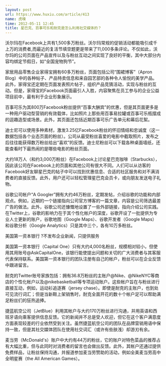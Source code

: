 ```yaml
---
layout: post
url: https://www.huxiu.com/article/413
name: 虎嗅
time: 2012-05-11 12:45
title: 星巴克、百事可乐和耐克是怎么利用社交媒体的？
---
```

沃尔玛在Facebook上共有1,500多万粉丝。沃尔玛常规的促销活动都能吸引成千上万的消费者,而最近的复活节填空题更是带来了11,000多条评论。不仅如此，沃尔玛的公司页面在产品宣传以及与粉丝互动之间实现了良好的平衡，其中大部分内容均绑定节假日，如“全国宠物狗节”。

家居用品零售企业家得宝拥有60多万粉丝，页面包括公司“围裙博客”（Apron Blog）中的各种帖子、产品特卖信息和来自园艺部的各种令人愉悦的美学产品。此外，家得宝还定期在页面发表照片帖子，组织产品竞猜活动，实现与粉丝的互动。但是，家得宝的Facebook页面最引人入胜，内容聚焦在员工参与的企业公益项目前中，最有利于企业形象展示。

百事可乐为其800万Facebook粉丝提供“百事大酬宾”的优惠，但是其页面更多是一种用户驱动型营销的有效载体，比如照片上那些用百事易拉罐或百事可乐瓶摆成的逗趣造型或场景。此外，其页面还包括近期百事可乐广告单元和幕后花絮。

迪士尼可以使用多种素材，激发3.25亿Facebook粉丝的怀旧情结和忠诚度（这一数据包括各个业态页面的粉丝）。公司从最受粉丝喜爱的电影中截取照片，发布之后往往能获得数万粉丝给出“喜欢”的反馈。迪士尼粉丝可以下载各种桌面墙纸，还能查看时下最热闹的是哪些电影的粉丝页面。

大约18万人（和约3,000万粉丝）在Facebook上讨论星巴克咖啡（Starbucks），因此该公司在Facebook上的页面和其他公司有很大不同。人们可以从访客的Facebook好友聊星巴克的帖子中可以找到优惠信息、合适的社区服务和对不满消费者的直接反馈。此外，用户还可以轻松管理星巴克会员卡，或向朋友发送电子礼物。

谷歌公司帐户“A Googler”拥有大约46万粉丝，定期发帖，介绍谷歌的功能和内部观点。例如，近期的一个链接指向公司官方博客的一篇文章，内容是公司筛选最差广告的做法。此外，谷歌公司还慷慨地设置了一些外部链接，指向介绍公司实践。在Twitter上，谷歌的影响力在于其个性化帐户的深度，谷歌开设了一批提供为专业人士更新的账户，谷歌地图（Google Maps）、谷歌开发者（Google Maps）和谷歌分析（Google Analytics）只是其中三个，各有10万多粉丝。

美国第一资本银行 ?不发布企业新闻，只提供服务

美国第一资本银行（Capital One）只有大约4,000名粉丝，规模相对较小，但使用其用账号@AskCapitalOne，该银行能使提出问题和关切的广大消费者与其客服代表保持联系。美国第一资本银行的团队注册有自己的帐户，粉丝可以在企业反馈中跟进留言。

耐克的Twitter账号家族包括：拥有36.8万粉丝的主账户@Nike、@NikeNYC等商店的个性化帐户以及@nikebasketball等专项运动账户。这些帐户旨在与粉丝进行直接互动，例如，运动衫追逐赛（jersey chase）。即使是耐克的主账户，也到处可见流行词汇；但是当新鞋上架销售时，耐克全面开花的数十个帐户足可以帮助满足粉丝们的狂热追捧。

捷蓝航空公司（JetBlue）利用其帐户与大约170万粉丝进行沟通，并用英语和西班牙语向乘客提供信息反馈。它的新闻并不总是受人欢迎，但它在这个客户满意度方面表现较差的行业依然受到关注。虽然捷蓝航空公司的团队在品牌营销用语中保持一致，但是其社交媒体团队在使用社交词汇（或许有些肤浅）却游刃有余。

麦当劳（McDonald's）账户中大约有44万的粉丝，它的账户对特色菜品的推荐占有大幅比重，但与此同时对消费者的留言也会做出反馈。此外，其帐户还通过提供免费样品，让粉丝保持沟通，并报道参加麦当劳赞助的活动，例如全美麦当劳高中全明星赛（the All American Games）。


